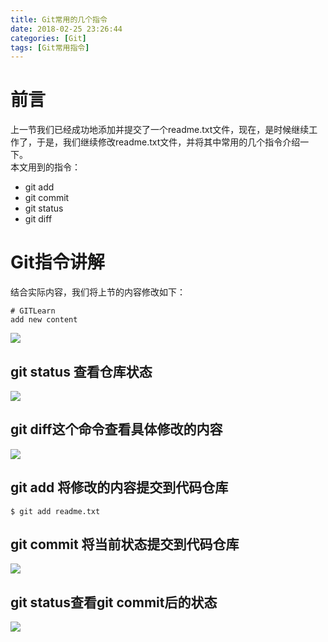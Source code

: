 ```yaml
---
title: Git常用的几个指令
date: 2018-02-25 23:26:44
categories: [Git]
tags: [Git常用指令]
---
```


# 前言
上一节我们已经成功地添加并提交了一个readme.txt文件，现在，是时候继续工作了，于是，我们继续修改readme.txt文件，并将其中常用的几个指令介绍一下。     
本文用到的指令：  

- git add 
- git commit 
- git status
- git diff

<!--more-->

# Git指令讲解

结合实际内容，我们将上节的内容修改如下：  

	# GITLearn
	add new content


![][1]
## git status 查看仓库状态
![][2]  
## git diff这个命令查看具体修改的内容  
![][3]   
## git add 将修改的内容提交到代码仓库  

	$ git add readme.txt  
## git commit 将当前状态提交到代码仓库  
![][4]  
## git status查看git commit后的状态
![][5] 




[1]: http://p4plw91nh.bkt.clouddn.com/git-add-content.png
[2]: http://p4plw91nh.bkt.clouddn.com/git-add-status.png
[3]: http://p4plw91nh.bkt.clouddn.com/git-add-diff.png
[4]: http://p4plw91nh.bkt.clouddn.com/git-add-commit.png
[5]: http://p4plw91nh.bkt.clouddn.com/git-add-commit-status.png
